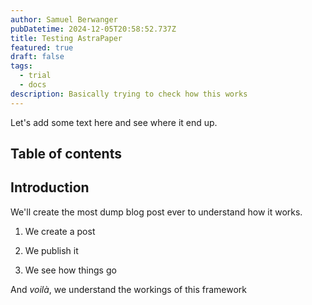 ```yaml
---
author: Samuel Berwanger
pubDatetime: 2024-12-05T20:58:52.737Z
title: Testing AstraPaper
featured: true
draft: false
tags:
  - trial
  - docs
description: Basically trying to check how this works
---
```


Let's add some text here and see where it end up.

## Table of contents

## Introduction

We'll create the most dump blog post ever to understand how it works.

1. We create a post

2. We publish it

3. We see how things go

And _voilà_, we understand the workings of this framework
